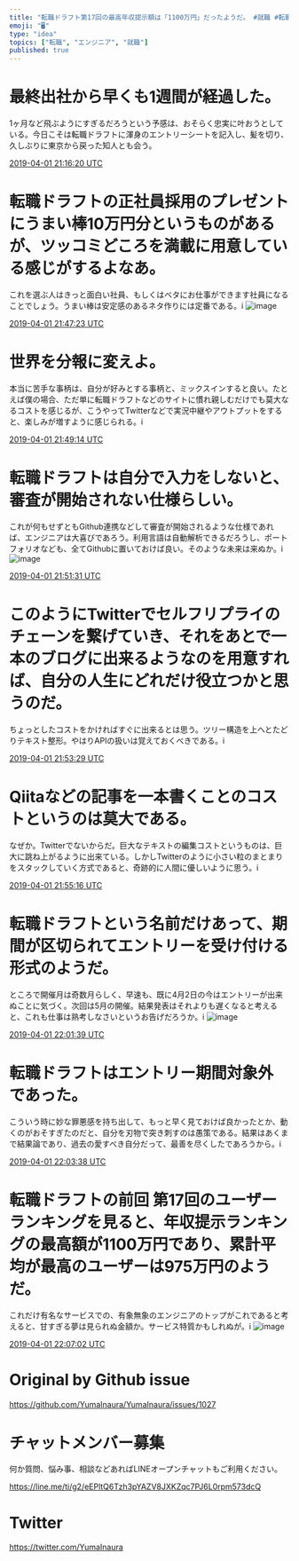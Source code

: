 ```yaml
---
title: "転職ドラフト第17回の最高年収提示額は「1100万円」だったようだ。 #就職 #転職 #エンジニア"
emoji: "🖥"
type: "idea"
topics: ["転職", "エンジニア", "就職"]
published: true
---
```


# 最終出社から早くも1週間が経過した。
1ヶ月など飛ぶようにすぎるだろうという予感は、おそらく忠実に叶おうとしている。今日こそは転職ドラフトに渾身のエントリーシートを記入し、髪を切り、久しぶりに東京から戻った知人とも会う。


<a href="https://twitter.com/YumaInaura/status/1112826051728564200">2019-04-01 21:16:20 UTC</a>
# 転職ドラフトの正社員採用のプレゼントにうまい棒10万円分というものがあるが、ツッコミどころを満載に用意している感じがするよなあ。
これを選ぶ人はきっと面白い社員、もしくはベタにお仕事ができます社員になることでしょう。うまい棒は安定感のあるネタ作りには定番である。i 
![image](https://pbs.twimg.com/media/D3GUgEjUwAArgSR.jpg)


<a href="https://twitter.com/YumaInaura/status/1112833866710974500">2019-04-01 21:47:23 UTC</a>
# 世界を分報に変えよ。
本当に苦手な事柄は、自分が好みとする事柄と、ミックスインすると良い。たとえば僕の場合、ただ単に転職ドラフトなどのサイトに慣れ親しむだけでも莫大なるコストを感じるが、こうやってTwitterなどで実況中継やアウトプットをすると、楽しみが増すように感じられる。i


<a href="https://twitter.com/YumaInaura/status/1112834329275560000">2019-04-01 21:49:14 UTC</a>
# 転職ドラフトは自分で入力をしないと、審査が開始されない仕様らしい。
これが何もせずともGithub連携などして審査が開始されるような仕様であれば、エンジニアは大喜びであろう。利用言語は自動解析できるだろうし、ポートフォリオなども、全てGithubに置いておけば良い。そのような未来は来ぬか。i 
![image](https://pbs.twimg.com/media/D3GVcOWU4AAv5vh.jpg)


<a href="https://twitter.com/YumaInaura/status/1112834904448876500">2019-04-01 21:51:31 UTC</a>
# このようにTwitterでセルフリプライのチェーンを繋げていき、それをあとで一本のブログに出来るようなのを用意すれば、自分の人生にどれだけ役立つかと思うのだ。
ちょっとしたコストをかければすぐに出来るとは思う。ツリー構造を上へとたどりテキスト整形。やはりAPIの扱いは覚えておくべきである。i


<a href="https://twitter.com/YumaInaura/status/1112835400660222000">2019-04-01 21:53:29 UTC</a>
# Qiitaなどの記事を一本書くことのコストというのは莫大である。
なぜか。Twitterでないからだ。巨大なテキストの編集コストというものは、巨大に跳ね上がるように出来ている。しかしTwitterのように小さい粒のまとまりをスタックしていく方式であると、奇跡的に人間に優しいように思う。i


<a href="https://twitter.com/YumaInaura/status/1112835847680749600">2019-04-01 21:55:16 UTC</a>
# 転職ドラフトという名前だけあって、期間が区切られてエントリーを受け付ける形式のようだ。
ところで開催月は奇数月らしく、早速も、既に4月2日の今はエントリーが出来ぬことに気づく。次回は5月の開催。結果発表はそれよりも遅くなると考えると、これも仕事は熟考しなさいというお告げだろうか。i 
![image](https://pbs.twimg.com/media/D3GXws7UwAA7QT_.jpg)


<a href="https://twitter.com/YumaInaura/status/1112837456577978400">2019-04-01 22:01:39 UTC</a>
# 転職ドラフトはエントリー期間対象外であった。
こういう時に妙な罪悪感を持ち出して、もっと早く見ておけば良かったとか、動くのがおそすぎたのだと、自分を刃物で突き刺すのは愚策である。結果はあくまで結果論であり、過去の愛すべき自分だって、最善を尽くしたであろうから。i


<a href="https://twitter.com/YumaInaura/status/1112837955121438700">2019-04-01 22:03:38 UTC</a>
# 転職ドラフトの前回 第17回のユーザーランキングを見ると、年収提示ランキングの最高額が1100万円であり、累計平均が最高のユーザーは975万円のようだ。
これだけ有名なサービスでの、有象無象のエンジニアのトップがこれであると考えると、甘すぎる夢は見られぬ金額か。サービス特質かもしれぬが。i 
![image](https://pbs.twimg.com/media/D3GY_qcU8AAg_LM.jpg)


<a href="https://twitter.com/YumaInaura/status/1112838809991798800">2019-04-01 22:07:02 UTC</a>



# Original by Github issue

https://github.com/YumaInaura/YumaInaura/issues/1027








<!-- Update From Qiita API -->

# チャットメンバー募集


何か質問、悩み事、相談などあればLINEオープンチャットもご利用ください。

https://line.me/ti/g2/eEPltQ6Tzh3pYAZV8JXKZqc7PJ6L0rpm573dcQ





# Twitter


https://twitter.com/YumaInaura


<!-- Update From Qiita API -->



